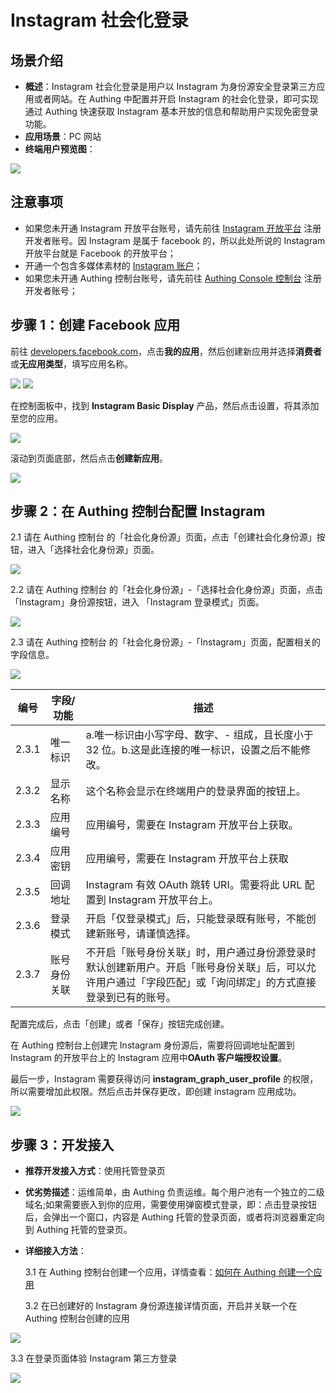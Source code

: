 # Instagram 社会化登录

<LastUpdated/>

## 场景介绍

- **概述**：Instagram 社会化登录是用户以 Instagram 为身份源安全登录第三方应用或者网站。在 Authing 中配置并开启 Instagram 的社会化登录，即可实现通过 Authing 快速获取 Instagram 基本开放的信息和帮助用户实现免密登录功能。
- **应用场景**：PC 网站
- **终端用户预览图**：

<img src="./images/00-viewResult.png" >

## 注意事项

- 如果您未开通 Instagram 开放平台账号，请先前往 [Instagram 开放平台](https://developers.facebook.com/) 注册开发者账号。因 Instagram 是属于 facebook 的，所以此处所说的 Instagram 开放平台就是 Facebook 的开放平台；
- 开通一个包含多媒体素材的 [Instagram 账户](https://www.instagram.com/)；
- 如果您未开通 Authing 控制台账号，请先前往 [Authing Console 控制台](https://authing.cn/) 注册开发者账号；

## 步骤 1：创建 Facebook 应用

前往 [developers.facebook.com](https://developers.facebook.com/)，点击**我的应用**，然后创建新应用并选择**消费者**或**无应用类型**，填写应用名称。

<img src="./images/01-createapp.png" >

<img src="./images/02-saveapp.png" >

在控制面板中，找到 **Instagram Basic Display** 产品，然后点击设置，将其添加至您的应用。

<img src="./images/03-addinstagram.png" >

滚动到页面底部，然后点击**创建新应用**。

<img src="./images/04-saveins.png" >

## 步骤 2：在 Authing 控制台配置 Instagram

2.1 请在 Authing 控制台 的「社会化身份源」页面，点击「创建社会化身份源」按钮，进入「选择社会化身份源」页面。

<img src="./images/05-addSocial.png" >

2.2 请在 Authing 控制台 的「社会化身份源」-「选择社会化身份源」页面，点击「Instagram」身份源按钮，进入 「Instagram 登录模式」页面。

<img src="./images/06-choiceIns.png" >

2.3 请在 Authing 控制台 的「社会化身份源」-「Instagram」页面，配置相关的字段信息。

<img src="./images/07-insconfig.png" >

| 编号  | 字段/功能    | 描述                                                                                                                                                         |
| ----- | ------------ | ------------------------------------------------------------------------------------------------------------------------------------------------------------ |
| 2.3.1 | 唯一标识     | a.唯一标识由小写字母、数字、- 组成，且长度小于 32 位。b.这是此连接的唯一标识，设置之后不能修改。                                                             |
| 2.3.2 | 显示名称     | 这个名称会显示在终端用户的登录界面的按钮上。                                                                                                                 |
| 2.3.3 | 应用编号     | 应用编号，需要在 Instagram 开放平台上获取。                                                                                                                  |
| 2.3.4 | 应用密钥     | 应用编号，需要在 Instagram 开放平台上获取                                                                                                                    |
| 2.3.5 | 回调地址     | Instagram 有效 OAuth 跳转 URI。需要将此 URL 配置到 Instagram 开放平台上。                                                                                    |
| 2.3.6 | 登录模式     | 开启「仅登录模式」后，只能登录既有账号，不能创建新账号，请谨慎选择。                                                                                         |
| 2.3.7 | 账号身份关联 | 不开启「账号身份关联」时，用户通过身份源登录时默认创建新用户。开启「账号身份关联」后，可以允许用户通过「字段匹配」或「询问绑定」的方式直接登录到已有的账号。 |

配置完成后，点击「创建」或者「保存」按钮完成创建。

在 Authing 控制台上创建完 Instagram 身份源后，需要将回调地址配置到 Instagram 的开放平台上的 Instagram 应用中**OAuth 客户端授权设置**。

最后一步，Instagram 需要获得访问 **instagram_graph_user_profile** 的权限，所以需要增加此权限。然后点击并保存更改，即创建 instagram 应用成功。

![](./images/08-insconfig-success.png)

## 步骤 3：开发接入

- **推荐开发接入方式**：使用托管登录页

- **优劣势描述**：运维简单，由 Authing 负责运维。每个用户池有一个独立的二级域名;如果需要嵌入到你的应用，需要使用弹窗模式登录，即：点击登录按钮后，会弹出一个窗口，内容是 Authing 托管的登录页面，或者将浏览器重定向到 Authing 托管的登录页。

- **详细接入方法**：

  3.1 在 Authing 控制台创建一个应用，详情查看：[如何在 Authing 创建一个应用](/guides/app-new/create-app/create-app.md)

  3.2 在已创建好的 Instagram 身份源连接详情页面，开启并关联一个在 Authing 控制台创建的应用

![](./images/09-openapp.png)

3.3 在登录页面体验 Instagram 第三方登录

![](./images/10-login.png)
